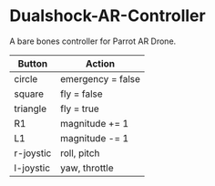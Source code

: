 # Dualshock-AR-Controller
A bare bones controller for Parrot AR Drone.

|Button    |Action           |
|----------|-----------------|
|circle    |emergency = false|
|square    |fly = false      |
|triangle  |fly = true       |
|R1        |magnitude += 1   |
|L1        |magnitude -= 1   |
|r-joystic |roll, pitch      |
|l-joystic |yaw, throttle    |
